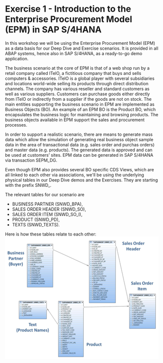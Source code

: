 # Exercise 1 - Introduction to the Enterprise Procurement Model (EPM) in SAP S/4HANA
In this workshop we will be using the Enterprise Procurement Model (EPM) as a data basis for our Deep Dive and Exercise scenarios. It is provided in all ABAP systems, hence also in SAP S/4HANA, as a ready-to-go demo application.

The business scenario at the core of EPM is that of a web shop run by a retail company called ITelO, a fictitious company that buys and sells computers & accessories. ITelO is a global player with several subsidiaries and locations world-wide selling its products through direct distribution channels. The company has various reseller and standard customers as well as various suppliers. Customers can purchase goods either directly from ITelO or indirectly from a supplier if the goods are not on stock. The main entities supporting the business scenario in EPM are implemented as Business Objects (BO). An example of an EPM BO is the Product BO, which encapsulates the business logic for maintaining and browsing products. The business objects available in EPM support the sales and procurement processes.

In order to support a realistic scenario, there are means to generate mass data which allow the simulation of generating real business object sample data in the area of transactional data (e.g. sales order and purchas orders) and master data (e.g. products). The generated data is approved and can be used at customers’ sites. EPM data can be generated in SAP S/4HANA via transaction SEPM_DG.

Even though EPM also provides several BO specific CDS Views, which are all linked to each other via associations, we'll be using the underlying physical tables in our Deep Dive demos and the Exercises. They are starting with the prefix SNWD_.

The relevant tables for our scenario are

- BUSINESS PARTNER (SNWD_BPA),
- SALES ORDER HEADER (SNWD_SO),
- SALES ORDER ITEM (SNWD_SO_I),
- PRODUCT (SNWD_PD),
- TEXTS (SNWD_TEXTS).

Here is how these tables relate to each other:
![Image of EPM Relation Diagram between ABAP Tables](images/EPM_Relation_Table.jpg)

